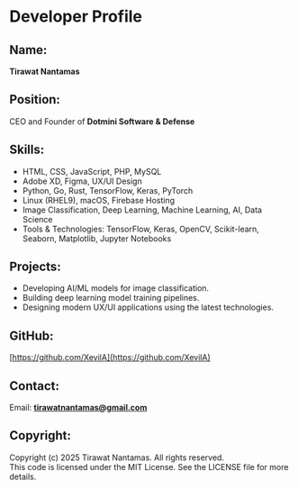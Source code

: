 # Developer Profile

## Name: 
**Tirawat Nantamas**

## Position: 
CEO and Founder of **Dotmini Software & Defense**

## Skills:
- HTML, CSS, JavaScript, PHP, MySQL
- Adobe XD, Figma, UX/UI Design
- Python, Go, Rust, TensorFlow, Keras, PyTorch
- Linux (RHEL9), macOS, Firebase Hosting
- Image Classification, Deep Learning, Machine Learning, AI, Data Science
- Tools & Technologies: TensorFlow, Keras, OpenCV, Scikit-learn, Seaborn, Matplotlib, Jupyter Notebooks

## Projects:
- Developing AI/ML models for image classification.
- Building deep learning model training pipelines.
- Designing modern UX/UI applications using the latest technologies.

## GitHub:
[https://github.com/XevilA](https://github.com/XevilA)

## Contact:
Email: **tirawatnantamas@gmail.com**

## Copyright:
Copyright (c) 2025 Tirawat Nantamas. All rights reserved.  
This code is licensed under the MIT License. See the LICENSE file for more details.
